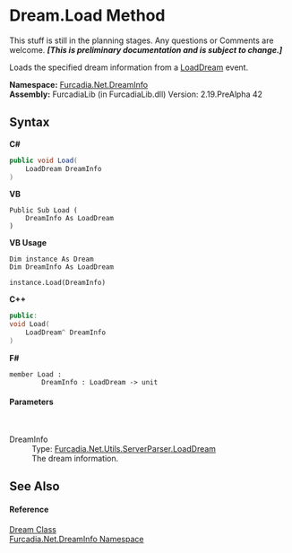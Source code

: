 # Dream.Load Method 
This stuff is still in the planning stages. Any questions or Comments are welcome. _**\[This is preliminary documentation and is subject to change.\]**_

Loads the specified dream information from a <a href="T_Furcadia_Net_Utils_ServerParser_LoadDream">LoadDream</a> event.

**Namespace:**&nbsp;<a href="N_Furcadia_Net_DreamInfo">Furcadia.Net.DreamInfo</a><br />**Assembly:**&nbsp;FurcadiaLib (in FurcadiaLib.dll) Version: 2.19.PreAlpha 42

## Syntax

**C#**<br />
``` C#
public void Load(
	LoadDream DreamInfo
)
```

**VB**<br />
``` VB
Public Sub Load ( 
	DreamInfo As LoadDream
)
```

**VB Usage**<br />
``` VB Usage
Dim instance As Dream
Dim DreamInfo As LoadDream

instance.Load(DreamInfo)
```

**C++**<br />
``` C++
public:
void Load(
	LoadDream^ DreamInfo
)
```

**F#**<br />
``` F#
member Load : 
        DreamInfo : LoadDream -> unit 

```


#### Parameters
&nbsp;<dl><dt>DreamInfo</dt><dd>Type: <a href="T_Furcadia_Net_Utils_ServerParser_LoadDream">Furcadia.Net.Utils.ServerParser.LoadDream</a><br />The dream information.</dd></dl>

## See Also


#### Reference
<a href="T_Furcadia_Net_DreamInfo_Dream">Dream Class</a><br /><a href="N_Furcadia_Net_DreamInfo">Furcadia.Net.DreamInfo Namespace</a><br />